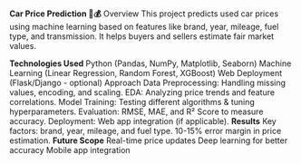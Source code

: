 **Car Price Prediction 🚗💰**
Overview
This project predicts used car prices using machine learning based on features like brand, year, mileage, fuel type, and transmission. It helps buyers and sellers estimate fair market values.

**Technologies Used**
Python (Pandas, NumPy, Matplotlib, Seaborn)
Machine Learning (Linear Regression, Random Forest, XGBoost)
Web Deployment (Flask/Django - optional)
Approach
Data Preprocessing: Handling missing values, encoding, and scaling.
EDA: Analyzing price trends and feature correlations.
Model Training: Testing different algorithms & tuning hyperparameters.
Evaluation: RMSE, MAE, and R² Score to measure accuracy.
Deployment: Web app integration (if applicable).
**Results**
Key factors: brand, year, mileage, and fuel type.
10-15% error margin in price estimation.
**Future Scope**
Real-time price updates
Deep learning for better accuracy
Mobile app integration

